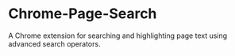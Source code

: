 Chrome-Page-Search
==================

A Chrome extension for searching and highlighting page text using advanced search operators.
